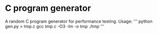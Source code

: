 # C program generator
A random C program generator for performance testing.
Usage:
'''
python gen.py > tmp.c
gcc tmp.c -O3 -lm -o tmp
./tmp
'''
